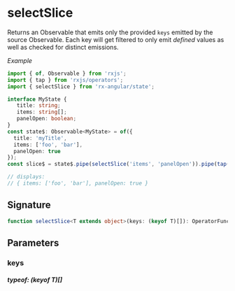 # selectSlice

Returns an Observable that emits only the provided `keys` emitted by the source Observable. Each key will get
filtered to only emit _defined_ values as well as checked for distinct emissions.

_Example_

```TypeScript
import { of, Observable } from 'rxjs';
import { tap } from 'rxjs/operators';
import { selectSlice } from 'rx-angular/state';

interface MyState {
   title: string;
   items: string[];
   panelOpen: boolean;
}
const state$: Observable<MyState> = of({
  title: 'myTitle',
  items: ['foo', 'bar'],
  panelOpen: true
});
const slice$ = state$.pipe(selectSlice('items', 'panelOpen')).pipe(tap(console.log)).subscribe();

// displays:
// { items: ['foo', 'bar'], panelOpen: true }
```

## Signature

```TypeScript
function selectSlice<T extends object>(keys: (keyof T)[]): OperatorFunction<T, Partial<T>>
```

## Parameters

### keys

##### typeof: (keyof T)[]
